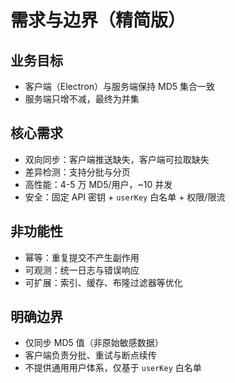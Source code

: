 # 需求与边界（精简版）

## 业务目标
- 客户端（Electron）与服务端保持 MD5 集合一致
- 服务端只增不减，最终为并集

## 核心需求
- 双向同步：客户端推送缺失，客户端可拉取缺失
- 差异检测：支持分批与分页
- 高性能：4-5 万 MD5/用户，~10 并发
- 安全：固定 API 密钥 + `userKey` 白名单 + 权限/限流

## 非功能性
- 幂等：重复提交不产生副作用
- 可观测：统一日志与错误响应
- 可扩展：索引、缓存、布隆过滤器等优化

## 明确边界
- 仅同步 MD5 值（非原始敏感数据）
- 客户端负责分批、重试与断点续传
- 不提供通用用户体系，仅基于 `userKey` 白名单